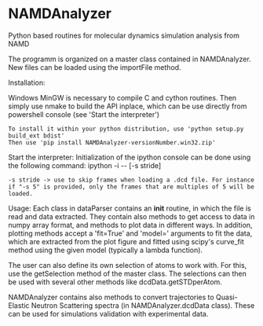 # NAMDAnalyzer
Python based routines for molecular dynamics simulation analysis from NAMD

The  programm is organized on a master class contained in NAMDAnalyzer.
New files can be loaded using the importFile method.


Installation:

Windows
    MinGW is necessary to compile C and cython routines.
    Then simply use nmake to build the API inplace, which can be use directly from powershell console (see 'Start the interpreter')

    To install it within your python distribution, use 'python setup.py build_ext bdist'
    Then use 'pip install NAMDAnalyzer-versionNumber.win32.zip'


Start the interpreter:
Initialization of the ipython console can be done using the following command:
ipython -i <path to NAMDAnalyzer.py> -- <list of files to be loaded> [-s stride]

    -s stride -> use to skip frames when loading a .dcd file. For instance if "-s 5" is provided, only the frames that are multiples of 5 will be loaded.

Usage:
Each class in dataParser contains an __init__ routine, in which the file is read and data extracted.
They contain also methods to get access to data in numpy array format,
and methods to plot data in different ways.
In addition, plotting methods accept a 'fit=True' and 'model=<modelToUse>' arguments to fit the data, which are extracted 
from the plot figure and fitted using scipy's curve_fit method using the given model (typically a lambda function).

The user can also define its own selection of atoms to work with. For this, use the getSelection method of the master class.
The selections can then be used with several other methods like dcdData.getSTDperAtom.

NAMDAnalyzer contains also methods to convert trajectories to Quasi-Elastic Neutron Scattering spectra (in NAMDAnalyzer.dcdData class). 
These can be used for simulations validation with experimental data.
